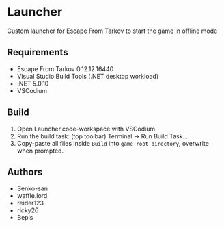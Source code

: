 # Launcher

Custom launcher for Escape From Tarkov to start the game in offline mode

## Requirements

- Escape From Tarkov 0.12.12.16440
- Visual Studio Build Tools (.NET desktop workload)
- .NET 5.0.10
- VSCodium

## Build

1. Open Launcher.code-workspace with VSCodium.
2. Run the build task: (top toolbar) Terminal -> Run Build Task...
3. Copy-paste all files inside `Build` into `game root directory`, overwrite when prompted.

## Authors

- Senko-san
- waffle.lord
- reider123
- ricky26
- Bepis
